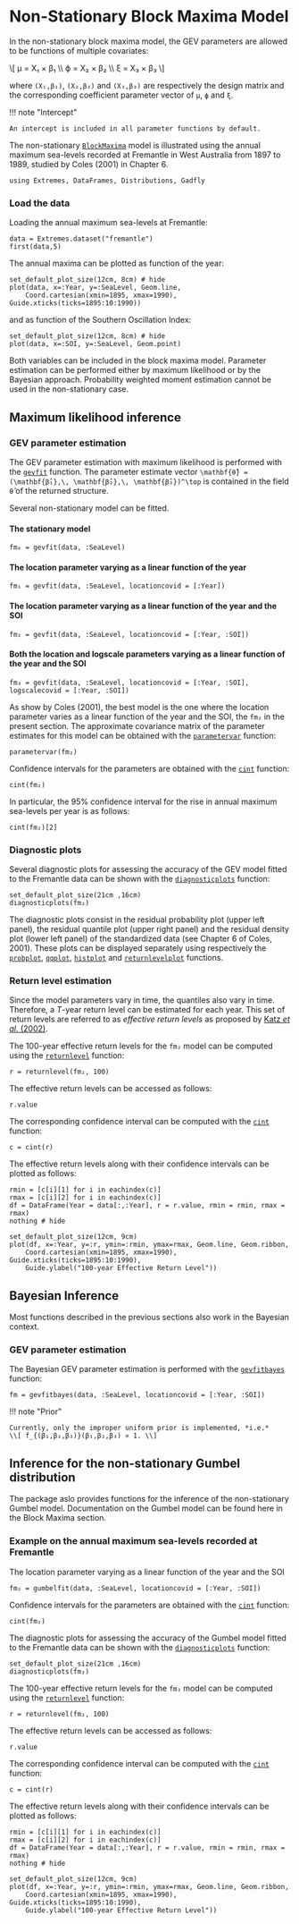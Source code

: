
# Non-Stationary Block Maxima Model

In the non-stationary block maxima model, the GEV parameters are allowed to be functions of multiple covariates:

\\[ μ = X₁ × β₁ \\\ ϕ = X₂ × β₂ \\\  ξ = X₃ × β₃ \\]

where ``(X₁,β₁)``, ``(X₂,β₂)`` and ``(X₃,β₃)`` are respectively the design matrix and the corresponding coefficient parameter vector of ``μ``, ``ϕ`` and ``ξ``.

!!! note "Intercept"

    An intercept is included in all parameter functions by default.

The non-stationary [`BlockMaxima`](@ref) model is illustrated using the annual maximum sea-levels recorded at Fremantle in West Australia from 1897 to 1989, studied by Coles (2001) in Chapter 6.

```@setup fremantle
using Extremes, DataFrames, Distributions, Gadfly
```

### Load the data

Loading the annual maximum sea-levels at Fremantle:
```@example fremantle
data = Extremes.dataset("fremantle")
first(data,5)
```

The annual maxima can be plotted as function of the year:
```@example fremantle
set_default_plot_size(12cm, 8cm) # hide
plot(data, x=:Year, y=:SeaLevel, Geom.line,
    Coord.cartesian(xmin=1895, xmax=1990), Guide.xticks(ticks=1895:10:1990))
```
and as function of the Southern Oscillation Index:
```@example fremantle
set_default_plot_size(12cm, 8cm) # hide
plot(data, x=:SOI, y=:SeaLevel, Geom.point)
```

Both variables can be included in the block maxima model. Parameter estimation can be performed either by maximum likelihood or by the Bayesian approach. Probability weighted moment estimation cannot be used in the non-stationary case.

## Maximum likelihood inference

### GEV parameter estimation

The GEV parameter estimation with maximum likelihood is performed with the [`gevfit`](@ref) function. The parameter estimate vector ``\mathbf{θ̂} = (\mathbf{β̂₁},\, \mathbf{β̂₂},\, \mathbf{β̂₃})^\top`` is contained in the field `θ̂` of the returned structure.

Several non-stationary model can be fitted.

#### The stationary model
```@repl fremantle
fm₀ = gevfit(data, :SeaLevel)
```
#### The location parameter varying as a linear function of the year
```@repl fremantle
fm₁ = gevfit(data, :SeaLevel, locationcovid = [:Year])
```
#### The location parameter varying as a linear function of the year and the SOI
```@repl fremantle
fm₂ = gevfit(data, :SeaLevel, locationcovid = [:Year, :SOI])
```
#### Both the location and logscale parameters varying as a linear function of the year and the SOI
```@repl fremantle
fm₃ = gevfit(data, :SeaLevel, locationcovid = [:Year, :SOI], logscalecovid = [:Year, :SOI])
```

As show by Coles (2001), the best model is the one where the location parameter varies as a linear function of the year and the SOI, the `fm₂` in the present section. The approximate covariance matrix of the parameter estimates for this model can be obtained with the [`parametervar`](@ref) function:
```@repl fremantle
parametervar(fm₂)
```

Confidence intervals for the parameters are obtained with the [`cint`](@ref) function:
```@repl fremantle
cint(fm₂)
```

In particular, the 95% confidence interval for the rise in annual maximum sea-levels per year is as follows:
```@repl fremantle
cint(fm₂)[2]
```

### Diagnostic plots

Several diagnostic plots for assessing the accuracy of the GEV model fitted to the Fremantle data can be shown with the [`diagnosticplots`](@ref) function:

```@example fremantle
set_default_plot_size(21cm ,16cm)
diagnosticplots(fm₂)
```

The diagnostic plots consist in the residual probability plot (upper left panel), the residual quantile plot (upper right panel) and the residual density plot (lower left panel) of the standardized data (see Chapter 6 of Coles, 2001). These plots can be displayed separately using respectively the [`probplot`](@ref), [`qqplot`](@ref), [`histplot`](@ref) and [`returnlevelplot`](@ref) functions.


### Return level estimation

Since the model parameters vary in time, the quantiles also vary in time. Therefore, a *T*-year return level can be estimated for each year. This set of return levels are referred to as *effective return levels* as proposed by [Katz *et al.* (2002)](https://www.sciencedirect.com/science/article/pii/S0309170802000568?casa_token=VLKUdsDORdoAAAAA:EaD9J7vxHQeVD0KVZ5zfdCfOosWO8IlS0-CwsJQb7ihtEj3W1vbHryflMuwFIPJsrcz9B8uFjA).

The 100-year effective return levels for the `fm₂` model can be computed using the [`returnlevel`](@ref) function:
```@repl fremantle
r = returnlevel(fm₂, 100)
```

The effective return levels can be accessed as follows:
```@repl fremantle
r.value
```

The corresponding confidence interval can be computed with the [`cint`](@ref) function:
```@repl fremantle
c = cint(r)
```

The effective return levels along with their confidence intervals can be plotted as follows:

```@example fremantle
rmin = [c[i][1] for i in eachindex(c)]
rmax = [c[i][2] for i in eachindex(c)]
df = DataFrame(Year = data[:,:Year], r = r.value, rmin = rmin, rmax = rmax)
nothing # hide
```

```@example fremantle
set_default_plot_size(12cm, 9cm)
plot(df, x=:Year, y=:r, ymin=:rmin, ymax=rmax, Geom.line, Geom.ribbon,
    Coord.cartesian(xmin=1895, xmax=1990), Guide.xticks(ticks=1895:10:1990),
    Guide.ylabel("100-year Effective Return Level"))

```

## Bayesian Inference

Most functions described in the previous sections also work in the Bayesian context.

### GEV parameter estimation

The Bayesian GEV parameter estimation is performed with the [`gevfitbayes`](@ref) function:

```@repl fremantle
fm = gevfitbayes(data, :SeaLevel, locationcovid = [:Year, :SOI])
```

!!! note "Prior"

    Currently, only the improper uniform prior is implemented, *i.e.*
    \\[ f_{(β₁,β₂,β₃)}(β₁,β₂,β₃) ∝ 1. \\]

## Inference for the non-stationary Gumbel distribution

The package aslo provides functions for the inference of the non-stationary Gumbel model. Documentation on the Gumbel model can be found here in the Block Maxima section.

### Example on the annual maximum sea-levels recorded at Fremantle


The location parameter varying as a linear function of the year and the SOI
```@repl fremantle
fm₂ = gumbelfit(data, :SeaLevel, locationcovid = [:Year, :SOI])
```

Confidence intervals for the parameters are obtained with the [`cint`](@ref) function:
```@repl fremantle
cint(fm₂)
```

The diagnostic plots for assessing the accuracy of the Gumbel model fitted to the Fremantle data can be shown with the [`diagnosticplots`](@ref) function:

```@example fremantle
set_default_plot_size(21cm ,16cm)
diagnosticplots(fm₂)
```

The 100-year effective return levels for the `fm₂` model can be computed using the [`returnlevel`](@ref) function:
```@repl fremantle
r = returnlevel(fm₂, 100)
```

The effective return levels can be accessed as follows:
```@repl fremantle
r.value
```

The corresponding confidence interval can be computed with the [`cint`](@ref) function:
```@repl fremantle
c = cint(r)
```

The effective return levels along with their confidence intervals can be plotted as follows:

```@example fremantle
rmin = [c[i][1] for i in eachindex(c)]
rmax = [c[i][2] for i in eachindex(c)]
df = DataFrame(Year = data[:,:Year], r = r.value, rmin = rmin, rmax = rmax)
nothing # hide
```

```@example fremantle
set_default_plot_size(12cm, 9cm)
plot(df, x=:Year, y=:r, ymin=:rmin, ymax=rmax, Geom.line, Geom.ribbon,
    Coord.cartesian(xmin=1895, xmax=1990), Guide.xticks(ticks=1895:10:1990),
    Guide.ylabel("100-year Effective Return Level"))

```
